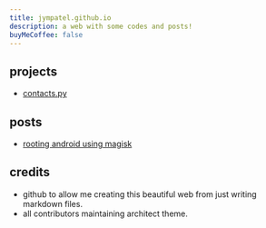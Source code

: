 ```yaml
---
title: jympatel.github.io
description: a web with some codes and posts!
buyMeCoffee: false
---
```


## projects
* [contacts.py](/projects/contacts.md)  

## posts  
* [rooting android using magisk](/posts/22.07.22/rooting_android.md)  

## credits
* github to allow me creating this beautiful web from just writing markdown files.  
* all contributors maintaining architect theme.  
